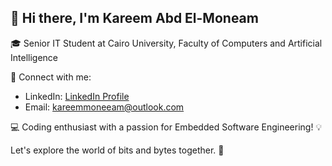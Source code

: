 ## 👋 Hi there, I'm Kareem Abd El-Moneam

🎓 Senior IT Student at Cairo University, Faculty of Computers and Artificial Intelligence

📧 Connect with me:
- LinkedIn: [LinkedIn Profile](https://www.linkedin.com/in/kareemmoneeam/)
- Email: kareemmoneeam@outlook.com

💻 Coding enthusiast with a passion for Embedded Software Engineering! 💡

Let's explore the world of bits and bytes together. 🌟
